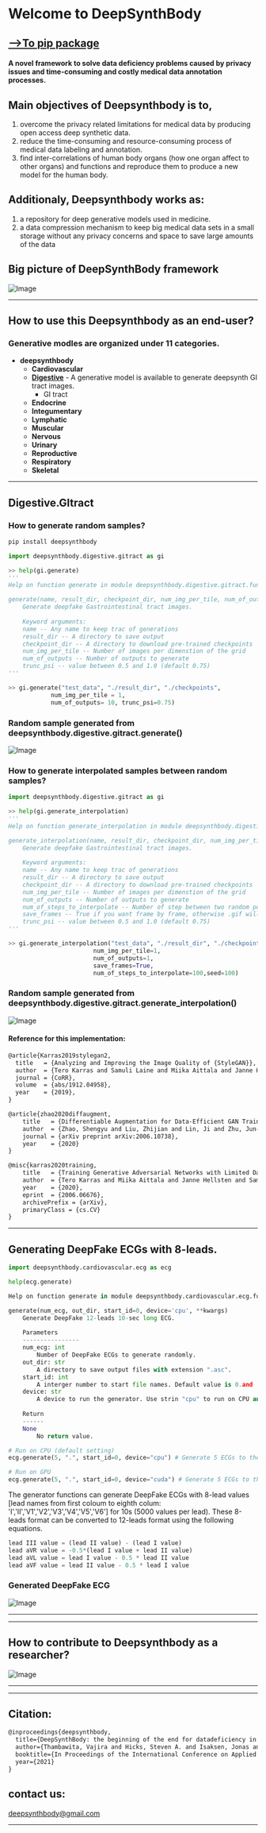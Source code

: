 # Welcome to DeepSynthBody
[-->To pip package](https://pypi.org/project/deepsynthbody/)
----

#### **A novel framework to solve data deficiency problems caused by privacy issues and time-consuming and costly medical data annotation processes.**

## Main objectives of Deepsynthbody is to,

1. overcome the privacy related limitations for medical data by producing open access deep synthetic data.
2. reduce the time-consuming and resource-consuming process of medical data labeling and annotation.
3. find inter-correlations of human body organs (how one organ affect to other organs) and functions and reproduce them to produce a new model for the human body. 

## Additionaly, Deepsynthbody works as:

1. a repository for deep generative models used in medicine.
2. a data compression mechanism to keep big medical data sets in a small storage without any privacy concerns and space to save large amounts of the data 



## Big picture of DeepSynthBody framework

![Image](images/deepfakebody-extended-flow-v2.png)

----
## How to use this Deepsynthbody as an end-user?


### Generative modles are organized under 11 categories.


* **deepsynthbody**
    * **Cardiovascular**
    * **[Digestive](#Digestive)** - A generative model is available to generate deepsynth GI tract images. 
        * GI tract
    * **Endocrine**
    * **Integumentary**
    * **Lymphatic**
    * **Muscular**
    * **Nervous**
    * **Urinary**
    * **Reproductive**
    * **Respiratory**
    * **Skeletal**

----
## Digestive.GItract



### How to generate random samples?

```python
pip install deepsynthbody 
```

```python
import deepsynthbody.digestive.gitract as gi

>> help(gi.generate)
'''
Help on function generate in module deepsynthbody.digestive.gitract.functions:

generate(name, result_dir, checkpoint_dir, num_img_per_tile, num_of_outputs, trunc_psi=0.75, **kwargs)
    Generate deepfake Gastrointestinal tract images.
    
    Keyword arguments:
    name -- Any name to keep trac of generations
    result_dir -- A directory to save output
    checkpoint_dir -- A directory to download pre-trained checkpoints
    num_img_per_tile -- Number of images per dimenstion of the grid
    num_of_outputs -- Number of outputs to generate
    trunc_psi -- value between 0.5 and 1.0 (default 0.75)
'''

>> gi.generate("test_data", "./result_dir", "./checkpoints", 
            num_img_per_tile = 1, 
            num_of_outputs= 10, trunc_psi=0.75)

```

### Random sample generated from **deepsynthbody.digestive.gitract.generate()**
![Image](images/generated_polyps_style_gan.png)

### How to generate interpolated samples between random samples?

```python
import deepsynthbody.digestive.gitract as gi

>> help(gi.generate_interpolation)
'''
Help on function generate_interpolation in module deepsynthbody.digestive.gitract.functions:

generate_interpolation(name, result_dir, checkpoint_dir, num_img_per_tile, num_of_outputs, num_of_steps_to_interpolate, save_frames, trunc_psi=0.75, **kwargs)
    Generate deepfake Gastrointestinal tract images.
    
    Keyword arguments:
    name -- Any name to keep trac of generations
    result_dir -- A directory to save output
    checkpoint_dir -- A directory to download pre-trained checkpoints
    num_img_per_tile -- Number of images per dimenstion of the grid
    num_of_outputs -- Number of outputs to generate
    num_of_steps_to_interpolate -- Number of step between two random points
    save_frames -- True if you want frame by frame, otherwise .gif will be generated
    trunc_psi -- value between 0.5 and 1.0 (default 0.75)
'''

>> gi.generate_interpolation("test_data", "./result_dir", "./checkpoints",
                        num_img_per_tile=1,
                        num_of_outputs=1,
                        save_frames=True,
                        num_of_steps_to_interpolate=100,seed=100)
```
### Random sample generated from **deepsynthbody.digestive.gitract.generate_interpolation()**
![Image](images/deepfakebody-interpolation_samples.png)

#### Reference for this implementation:
```markdown
@article{Karras2019stylegan2,
  title   = {Analyzing and Improving the Image Quality of {StyleGAN}},
  author  = {Tero Karras and Samuli Laine and Miika Aittala and Janne Hellsten and Jaakko Lehtinen and Timo Aila},
  journal = {CoRR},
  volume  = {abs/1912.04958},
  year    = {2019},
}

@article{zhao2020diffaugment,
    title   = {Differentiable Augmentation for Data-Efficient GAN Training},
    author  = {Zhao, Shengyu and Liu, Zhijian and Lin, Ji and Zhu, Jun-Yan and Han, Song},
    journal = {arXiv preprint arXiv:2006.10738},
    year    = {2020}
}

@misc{karras2020training,
    title   = {Training Generative Adversarial Networks with Limited Data},
    author  = {Tero Karras and Miika Aittala and Janne Hellsten and Samuli Laine and Jaakko Lehtinen and Timo Aila},
    year    = {2020},
    eprint  = {2006.06676},
    archivePrefix = {arXiv},
    primaryClass = {cs.CV}
}
```
----
## Generating DeepFake ECGs with 8-leads.
```python
import deepsynthbody.cardiovascular.ecg as ecg

help(ecg.generate)

Help on function generate in module deepsynthbody.cardiovascular.ecg.functions:

generate(num_ecg, out_dir, start_id=0, device='cpu', **kwargs)
    Generate DeepFake 12-leads 10-sec long ECG.
    
    Parameters
    ----------------
    num_ecg: int
        Number of DeepFake ECGs to generate randomly.
    out_dir: str
        A directory to save output files with extension ".asc". 
    start_id: int 
        A interger number to start file names. Default value is 0.and
    device: str
        A device to run the generator. Use strin "cpu" to run on CPU and "cuda" to run on a GPU. 
    
    Return
    ------
    None
        No return value.

# Run on CPU (default setting)
ecg.generate(5, ".", start_id=0, device="cpu") # Generate 5 ECGs to the current folder starting from id=0

# Run on GPU 
ecg.generate(5, ".", start_id=0, device="cuda") # Generate 5 ECGs to the current folder starting from id=0
```

The generator functions can generate DeepFake ECGs with 8-lead values [lead names from first coloum to eighth colum: 'I','II','V1','V2','V3','V4','V5','V6'] for 10s (5000 values per lead). These 8-leads format can be converted to 12-leads format using the following equations.
```Python
lead III value = (lead II value) - (lead I value)
lead aVR value = -0.5*(lead I value + lead II value)
lead aVL value = lead I value - 0.5 * lead II value
lead aVF value = lead II value - 0.5 * lead I value
```


### Generated DeepFake ECG
![Image](images/ecg_fake.png)

----
----
## How to contribute to Deepsynthbody as a researcher?

![Image](images/deepfakebody-end-user-functional-flow.png)


----



------

## Citation:
```latex
@inproceedings{deepsynthbody,
  title={DeepSynthBody: the beginning of the end for datadeficiency in medicine},
  author={Thambawita, Vajira and Hicks, Steven A. and Isaksen, Jonas and Stensen, Mette Haug and Haugen, Trine B. and Kanters, Jørgen and Parasa, Sravanthi and Lange, Thomas de and Johansen, Håvard D. and Johanse, Dag and Hammer, Hugo L. and Halvorsen, P{\aa}l and Riegler, Michael A.},
  booktitle={In Proceedings of the International Conference on Applied Artificial Intelligence (ICAPAI 2021)},
  year={2021}
}
```


## contact us: 
[deepsynthbody@gmail.com](deepsynthbody@gmail.com)

----

